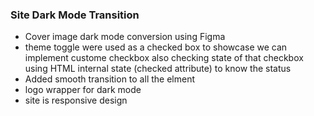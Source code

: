 ### Site Dark Mode Transition

- Cover image dark mode conversion using Figma
- theme toggle were used as a checked box to showcase we can implement custome checkbox also checking state of that checkbox using HTML internal state (checked attribute) to know the status
- Added smooth transition to all the elment
- logo wrapper for dark mode
- site is responsive design
